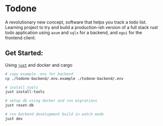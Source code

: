# Todone

A revolutionary new concept, software that helps you track a todo list. Learning
project to try and build a production-ish version of a full stack rust todo
application using `axum` and `sqlx` for a backend, and `egui` for the frontend
client.

## Get Started:

Using [`just`](https://github.com/casey/just) and docker and cargo

```sh
# copy example .env for backend
cp ./todone-backend/.env.example ./todone-backend/.env

# install tools
just install-tools

# setup db using docker and run migrations
just reset-db

# run backend development build in watch mode
just dev
```
